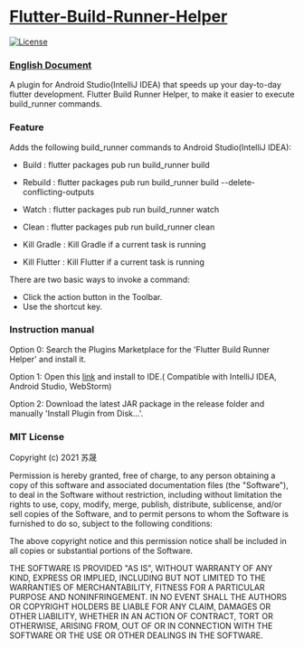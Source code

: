 # [Flutter-Build-Runner-Helper](https://plugins.jetbrains.com/plugin/14442-flutter-build-runner-helper)

[![License](https://img.shields.io/badge/license-MIT-blue.svg)](https://opensource.org/licenses/MIT)

### [English Document](https://github.com/nEdAy/Flutter-Build-Runner-Helper/blob/master/README.md)

A plugin for Android Studio(IntelliJ IDEA) that speeds up your day-to-day flutter development. Flutter Build Runner
Helper, to make it easier to execute build_runner commands.

### Feature

Adds the following build_runner commands to Android Studio(IntelliJ IDEA):

- Build : flutter packages pub run build_runner build
- Rebuild : flutter packages pub run build_runner build --delete-conflicting-outputs
- Watch : flutter packages pub run build_runner watch
- Clean : flutter packages pub run build_runner clean

- Kill Gradle : Kill Gradle if a current task is running
- Kill Flutter : Kill Flutter if a current task is running

There are two basic ways to invoke a command:

- Click the action button in the Toolbar.
- Use the shortcut key.

### Instruction manual

Option 0: Search the Plugins Marketplace for the 'Flutter Build Runner Helper' and install it.

Option 1: Open this [link](https://plugins.jetbrains.com/plugin/14442-flutter-build-runner-helper) and install to IDE.(
Compatible with IntelliJ IDEA, Android Studio, WebStorm)

Option 2: Download the latest JAR package in the release folder and manually 'Install Plugin from Disk...'.

### MIT License

Copyright (c) 2021 苏晟

Permission is hereby granted, free of charge, to any person obtaining a copy of this software and associated
documentation files (the "Software"), to deal in the Software without restriction, including without limitation the
rights to use, copy, modify, merge, publish, distribute, sublicense, and/or sell copies of the Software, and to permit
persons to whom the Software is furnished to do so, subject to the following conditions:

The above copyright notice and this permission notice shall be included in all copies or substantial portions of the
Software.

THE SOFTWARE IS PROVIDED "AS IS", WITHOUT WARRANTY OF ANY KIND, EXPRESS OR IMPLIED, INCLUDING BUT NOT LIMITED TO THE
WARRANTIES OF MERCHANTABILITY, FITNESS FOR A PARTICULAR PURPOSE AND NONINFRINGEMENT. IN NO EVENT SHALL THE AUTHORS OR
COPYRIGHT HOLDERS BE LIABLE FOR ANY CLAIM, DAMAGES OR OTHER LIABILITY, WHETHER IN AN ACTION OF CONTRACT, TORT OR
OTHERWISE, ARISING FROM, OUT OF OR IN CONNECTION WITH THE SOFTWARE OR THE USE OR OTHER DEALINGS IN THE SOFTWARE.